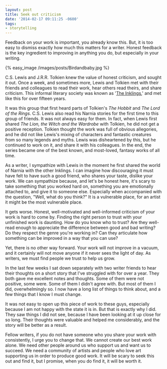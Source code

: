 ```yaml
---
layout: post
title: Seek out criticism
date: '2014-02-17 09:11:25 -0600'
tags:
- storytelling
---
```

<p>Feedback on your work is important, you already know this. But, it is too easy to dismiss exactly how much this matters for a writer. Honest feedback is the key ingredient to improving in anything you do, but especially in your writing.</p>
{% easy_image /images/posts/Birdandbaby.jpg %}
<p>C.S. Lewis and J.R.R. Tolkien knew the value of honest criticism, and sought it out. Once a week, and sometimes more, Lewis and Tolkien met with their friends and colleagues to read their work, hear others read theirs, and share criticism. This informal literary society was known as '<a href="http://en.wikipedia.org/wiki/Inklings">The Inklings</a>,' and met like this for over fifteen years.</p>
<p>It was this group that first heard parts of Tolkien's <em>The Hobbit</em> and <em>The Lord of the Rings</em>. C.S. Lewis also read his Narnia stories for the first time to this group of friends. It was not always easy for them. In fact, when Lewis first shared <em>The Lion, the Witch and the Wardrobe</em> with Tolkien, he did not get a positive reception. Tolkien thought the work was full of obvious allegories, and he did not like Lewis's mixing of characters and fantastic creatures from so many legends and myths. Lewis was disheartened by this, but he continued to work on it, and share it with his colleagues. In the end, the series became one of the best known, and most-loved, fantasy works of all time.</p>
<p>As a writer, I sympathize with Lewis in the moment he first shared the world of Narnia with the other Inklings. I can imagine how discouraging it must have felt to have such a good friend, who shares your taste, dislike your work. We can sympathize because, and let's be honest here, it's scary to take something that you worked hard on, something you are emotionally attached to, and give it to someone else. Especially when accompanied with the question, "Well, what do you think?" It is a vulnerable place, for an artist it might be the most vulnerable place.</p>
<p>It gets worse. Honest, well-motivated and well-informed criticism of your work is hard to come by. Finding the right person to trust with your unfinished work is daunting. How do you know who to trust? Are they well-read enough to appreciate the difference between good and bad writing? Do they respect the genre you're working in? Can they articulate how something can be improved in a way that you can use?</p>
<p>Yet, there is no other way forward. Your work will not improve in a vacuum, and it certainly will not move anyone if it never sees the light of day. As writers, we must find people we trust to help us grow.</p>
<p>In the last few weeks I sat down separately with two writer friends to hear their thoughts on a short story that I've struggled with for over a year. They both gave me excellent notes and thoughts. Some of them were not positive, some were. Some of them I didn't agree with. But most of them I did, overwhelmingly so. I now have a long list of things to think about, and a few things that I know I must change.</p>
<p>It was not easy to open up this piece of work to these guys, especially because I am not happy with the state it is in. But that is exactly why I did. They saw things I did not see, because I have been looking at it up close for so long. Their thoughts were valuable and helped me considerably, and the story will be better as a result.</p>
<p>Fellow writers, if you do not have someone who you share your work with consistently, I urge you to change that. We cannot create our best work alone. We need other people around us who support us and want us to succeed. We need a community of artists and people who love art supporting us in order to produce good work. It will be scary to seek this out and find it, but I promise, when you do find it, it will be worth it.</p>
